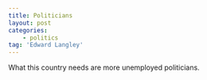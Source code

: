 ```yaml
---
title: Politicians
layout: post
categories:
    - politics
tag: 'Edward Langley'
---
```


What this country needs are more unemployed politicians.